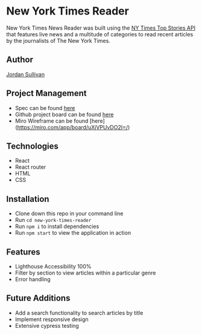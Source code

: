 # New York Times Reader

New York Times News Reader was built using the [NY Times Top Stories API](https://developer.nytimes.com/docs/top-stories-product/1/overview) that features live news and a multitude of categories to read recent articles by the journalists of The New York Times. 

## Author 

[Jordan Sullivan](https://github.com/jordan-sullivan)


## Project Management 
- Spec can be found [here](https://mod4.turing.edu/projects/take_home/take_home_fe)
- Github project board can be found [here](https://github.com/users/jordan-sullivan/projects/13/views/1?groupedBy%5BcolumnId%5D=Status)
- Miro Wireframe can be found [here] (https://miro.com/app/board/uXjVPUvDO2I=/)

## Technologies 
- React 
- React router 
- HTML 
- CSS 

## Installation 
- Clone down this repo in your command line 
- Run `cd new-york-times-reader` 
- Run `npm i` to install dependencies
- Run `npm start` to view the application in action 

## Features 
- Lighthouse Accessibility 100% 
- Filter by section to view articles within a particular genre
- Error handling 

## Future Additions 
- Add a search functionality to search articles by title
- Implement responsive design 
- Extensive cypress testing
